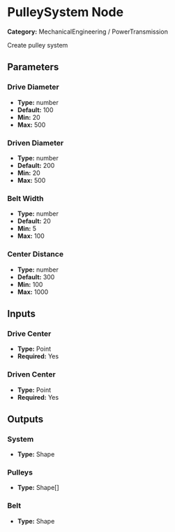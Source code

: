 
# PulleySystem Node

**Category:** MechanicalEngineering / PowerTransmission

Create pulley system

## Parameters


### Drive Diameter
- **Type:** number
- **Default:** 100
- **Min:** 20
- **Max:** 500



### Driven Diameter
- **Type:** number
- **Default:** 200
- **Min:** 20
- **Max:** 500



### Belt Width
- **Type:** number
- **Default:** 20
- **Min:** 5
- **Max:** 100



### Center Distance
- **Type:** number
- **Default:** 300
- **Min:** 100
- **Max:** 1000



## Inputs


### Drive Center
- **Type:** Point
- **Required:** Yes



### Driven Center
- **Type:** Point
- **Required:** Yes



## Outputs


### System
- **Type:** Shape



### Pulleys
- **Type:** Shape[]



### Belt
- **Type:** Shape




